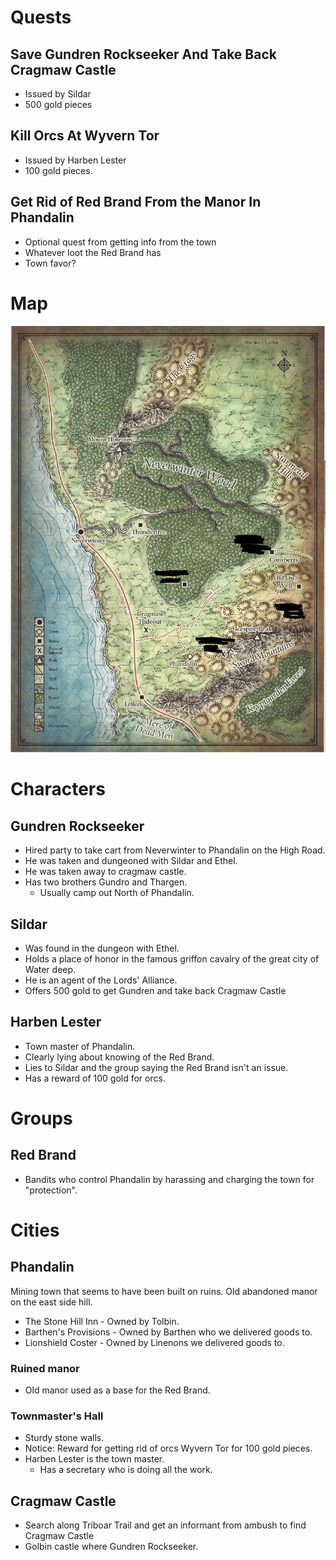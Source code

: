 # Quests

## Save Gundren Rockseeker And Take Back Cragmaw Castle

- Issued by Sildar
- 500 gold pieces

## Kill Orcs At Wyvern Tor

- Issued by Harben Lester
- 100 gold pieces.

## Get Rid of Red Brand From the Manor In Phandalin

- Optional quest from getting info from the town
- Whatever loot the Red Brand has
- Town favor?

# Map

![map](map.png)

# Characters

## Gundren Rockseeker

- Hired party to take cart from Neverwinter to Phandalin on the High Road.
- He was taken and dungeoned with Sildar and Ethel.
- He was taken away to cragmaw castle.
- Has two brothers Gundro and Thargen.
  - Usually camp out North of Phandalin.

## Sildar

- Was found in the dungeon with Ethel.
- Holds a place of honor in the famous griffon cavalry of the great city of Water deep.
- He is an agent of the Lords' Alliance.
- Offers 500 gold to get Gundren and take back Cragmaw Castle

## Harben Lester

- Town master of Phandalin.
- Clearly lying about knowing of the Red Brand.
- Lies to Sildar and the group saying the Red Brand isn't an issue.
- Has a reward of 100 gold for orcs.

# Groups

## Red Brand

- Bandits who control Phandalin by harassing and charging the town for "protection".

# Cities

## Phandalin

Mining town that seems to have been built on ruins. Old abandoned manor on the east side hill.

- The Stone Hill Inn - Owned by Tolbin.
- Barthen's Provisions - Owned by Barthen who we delivered goods to.
- Lionshield Coster - Owned by Linenons we delivered goods to.

### Ruined manor

- Old manor used as a base for the Red Brand.

### Townmaster's Hall

- Sturdy stone walls.
- Notice: Reward for getting rid of orcs Wyvern Tor for 100 gold pieces.
- Harben Lester is the town master.
  - Has a secretary who is doing all the work.

## Cragmaw Castle

- Search along Triboar Trail and get an informant from ambush to find Cragmaw Castle
- Golbin castle where Gundren Rockseeker.
